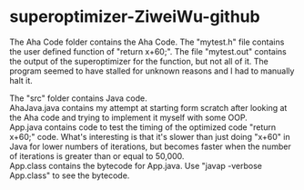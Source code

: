 ﻿# superoptimizer-ZiweiWu-github
The Aha Code folder contains the Aha Code. The "mytest.h" file contains the user defined function of "return x+60;". The file "mytest.out" contains the output of the superoptimizer for the function, but not all of it. The program seemed to have stalled for unknown reasons and I had to manually halt it. 

The "src" folder contains Java code.  
AhaJava.java contains my attempt at starting form scratch after looking at the Aha code and trying to implement it myself with some OOP.  
App.java contains code to test the timing of the optimized code "return x+60;" code. What's interesting is that it's slower than just doing "x+60" in Java for lower numbers of iterations, but becomes faster when the number of iterations is greater than or equal to 50,000.  
App.class contains the bytecode for App.java. Use "javap -verbose App.class" to see the bytecode.

